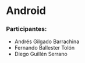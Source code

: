 # Android
### Participantes:
  - Andrés Gilgado Barrachina
  - Fernando Ballester Tolón
  - Diego Guillén Serrano
